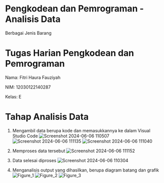 # Pengkodean dan Pemrograman - Analisis Data 
Berbagai Jenis Barang

# Tugas Harian Pengkodean dan Pemrograman
Nama: Fitri Haura Fauziyah

NIM: 12030122140287

Kelas: E

# Tahap Analisis Data
1. Mengambil data berupa kode dan memasukkannya ke dalam Visual Studio Code
   ![Screenshot 2024-06-06 110507](https://github.com/FitriHauraFauziyah/AnalisisDataPerusahaan-BerbagaiJenisBarang/assets/167203968/009cd97b-cef4-4184-9993-c7e54ca12b54)
   ![Screenshot 2024-06-06 111135](https://github.com/FitriHauraFauziyah/AnalisisDataPerusahaan-BerbagaiJenisBarang/assets/167203968/19f8334b-c297-4680-81ef-3dd65b7638f1)
   ![Screenshot 2024-06-06 111040](https://github.com/FitriHauraFauziyah/AnalisisDataPerusahaan-BerbagaiJenisBarang/assets/167203968/51674f94-35bd-4bb9-80a6-418173c7351a)
   
3. Memproses data tersebut
   ![Screenshot 2024-06-06 111152](https://github.com/FitriHauraFauziyah/AnalisisDataPerusahaan-BerbagaiJenisBarang/assets/167203968/f11b5713-7184-4c16-91b6-a66d9440c0f4)
   
5. Data selesai diproses
   ![Screenshot 2024-06-06 110304](https://github.com/FitriHauraFauziyah/AnalisisDataPerusahaan-BerbagaiJenisBarang/assets/167203968/9e0493fb-ee1e-4031-98f2-02f244b3ee4f)
   
6. Menganalisis output yang dihasilkan, berupa diagram batang dan grafik
   ![Figure_1](https://github.com/FitriHauraFauziyah/AnalisisDataPerusahaan-BerbagaiJenisBarang/assets/167203968/3776444d-7f32-4a06-84a8-14b34d120602)
   ![Figure_2](https://github.com/FitriHauraFauziyah/AnalisisDataPerusahaan-BerbagaiJenisBarang/assets/167203968/7752f152-8314-4511-97a8-b666aac37f68)
   ![Figure_3](https://github.com/FitriHauraFauziyah/AnalisisDataPerusahaan-BerbagaiJenisBarang/assets/167203968/fd03ce84-4a55-4da2-a2fa-2d33fbc6eec4)



